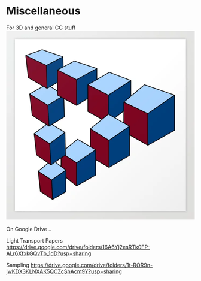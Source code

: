 # Miscellaneous
For 3D and general CG stuff
![cover](https://raw.githubusercontent.com/RomboDev/Miscellaneous/master/Docs/geometry-optical-illusion-cubes.webp)


On Google Drive .. 

Light Transport Papers
https://drive.google.com/drive/folders/16A6Yj2esRTk0FP-ALr6XfxkGQvTb_1dD?usp=sharing

Sampling
https://drive.google.com/drive/folders/1t-ROR9n-jwKDX3KLNXAK5QCZcShAcm9Y?usp=sharing

